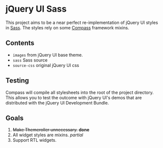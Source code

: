 jQuery UI Sass
==============

This project aims to be a near perfect re-implementation of jQuery UI styles in [Sass](http://sass-lang.com/). The styles rely on some [Compass](http://github.com/chriseppstein/compass) framework mixins.

Contents
--------
* `images` from jQuery UI base theme.
* `sass` Sass source
* `source-css` original jQuery UI css

Testing
-------
Compass will compile all stylesheets into the root of the project directory. This allows you to test the outcome with jQuery UI's demos that are distributed with the jQuery UI Development Bundle.

Goals
-----

1. <strike>Make Themeroller unnecessary.</strike> **done**
2. All widget styles are mixins. *partial*
3. Support RTL widgets.
